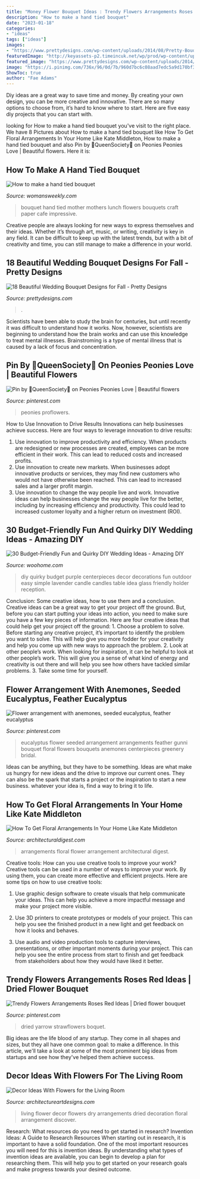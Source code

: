 ```yaml
---
title: "Money Flower Bouquet Ideas : Trendy Flowers Arrangements Roses Red Ideas"
description: "How to make a hand tied bouquet"
date: "2023-01-18"
categories:
- "ideas"
tags: ["ideas"]
images:
- "https://www.prettydesigns.com/wp-content/uploads/2014/08/Pretty-Bouquet.jpg"
featuredImage: "http://keyassets-p2.timeincuk.net/wp/prod/wp-content/uploads/sites/35/2013/02/handtiedbouqet1.jpg"
featured_image: "https://www.prettydesigns.com/wp-content/uploads/2014/08/Pretty-Bouquet.jpg"
image: "https://i.pinimg.com/736x/96/0d/7b/960d7bc6c08aad7edc5a9d170bf37a67.jpg"
ShowToc: true
author: "Fae Adams"
---
```



Diy ideas are a great way to save time and money. By creating your own design, you can be more creative and innovative. There are so many options to choose from, it’s hard to know where to start. Here are five easy diy projects that you can start with.

	

		
looking for How to make a hand tied bouquet you've visit to the right place. We have 8 Pictures about How to make a hand tied bouquet like How To Get Floral Arrangements In Your Home Like Kate Middleton, How to make a hand tied bouquet and also Pin by 👑QueenSociety👑 on Peonies Peonies Love | Beautiful flowers. Here it is:
		
    
## How To Make A Hand Tied Bouquet

<img loading=lazy src="http://keyassets-p2.timeincuk.net/wp/prod/wp-content/uploads/sites/35/2013/02/handtiedbouqet1.jpg" onerror="this.onerror=null;this.src='https://tse3.mm.bing.net/th?id=OIP.sQxW1DPhX-CsSGT0JqfTkAHaKb&amp;pid=15.1';" alt="How to make a hand tied bouquet">

_Source: womansweekly.com_

>bouquet hand tied mother mothers lunch flowers bouquets craft paper cafe impressive. 

	

Creative people are always looking for new ways to express themselves and their ideas. Whether it’s through art, music, or writing, creativity is key in any field. It can be difficult to keep up with the latest trends, but with a bit of creativity and time, you can still manage to make a difference in your world.

    
## 18 Beautiful Wedding Bouquet Designs For Fall - Pretty Designs

<img loading=lazy src="https://www.prettydesigns.com/wp-content/uploads/2014/08/Pretty-Bouquet.jpg" onerror="this.onerror=null;this.src='https://tse2.mm.bing.net/th?id=OIP.fAJp2aDW9vjRulQdQQylFgHaLG&amp;pid=15.1';" alt="18 Beautiful Wedding Bouquet Designs for Fall - Pretty Designs">

_Source: prettydesigns.com_

>. 

	

Scientists have been able to study the brain for centuries, but until recently it was difficult to understand how it works. Now, however, scientists are beginning to understand how the brain works and can use this knowledge to treat mental illnesses. Brainstroming is a type of mental illness that is caused by a lack of focus and concentration.

    
## Pin By 👑QueenSociety👑 On Peonies Peonies Love | Beautiful Flowers

<img loading=lazy src="https://i.pinimg.com/736x/e4/2c/66/e42c6663d0fc36caf2d0cd2f7cd92982.jpg" onerror="this.onerror=null;this.src='https://tse4.mm.bing.net/th?id=OIP.9dTCVBF2xyGhaRd0645XcwHaLo&amp;pid=15.1';" alt="Pin by 👑QueenSociety👑 on Peonies Peonies Love | Beautiful flowers">

_Source: pinterest.com_

>peonies proflowers. 

	

How to Use Innovation to Drive Results
Innovations can help businesses achieve success. Here are four ways to leverage innovation to drive results:
1. Use innovation to improve productivity and efficiency. When products are redesigned or new processes are created, employees can be more efficient in their work. This can lead to reduced costs and increased profits.
2. Use innovation to create new markets. When businesses adopt innovative products or services, they may find new customers who would not have otherwise been reached. This can lead to increased sales and a larger profit margin.
3. Use innovation to change the way people live and work. Innovative ideas can help businesses change the way people live for the better, including by increasing efficiency and productivity. This could lead to increased customer loyalty and a higher return on investment (ROI).

    
## 30 Budget-Friendly Fun And Quirky DIY Wedding Ideas - Amazing DIY

<img loading=lazy src="http://www.woohome.com/wp-content/uploads/2014/01/diy-wedding-ideas-26.jpg" onerror="this.onerror=null;this.src='https://tse3.mm.bing.net/th?id=OIP.MOcZa_GFVqs3W-8gzIxaZwHaLH&amp;pid=15.1';" alt="30 Budget-Friendly Fun and Quirky DIY Wedding Ideas - Amazing DIY">

_Source: woohome.com_

>diy quirky budget purple centerpieces decor decorations fun outdoor easy simple lavender candle candles table idea glass friendly holder reception. 

	

Conclusion: Some creative ideas, how to use them and a conclusion.
Creative ideas can be a great way to get your project off the ground. But, before you can start putting your ideas into action, you need to make sure you have a few key pieces of information. Here are four creative ideas that could help get your project off the ground: 1. Choose a problem to solve. Before starting any creative project, it’s important to identify the problem you want to solve. This will help give you more fodder for your creativity and help you come up with new ways to approach the problem. 2. Look at other people’s work. When looking for inspiration, it can be helpful to look at other people’s work. This will give you a sense of what kind of energy and creativity is out there and will help you see how others have tackled similar problems. 3. Take some time for yourself.

    
## Flower Arrangement With Anemones, Seeded Eucalyptus, Feather Eucalyptus

<img loading=lazy src="https://i.pinimg.com/736x/96/0d/7b/960d7bc6c08aad7edc5a9d170bf37a67.jpg" onerror="this.onerror=null;this.src='https://tse1.mm.bing.net/th?id=OIP.QF7HdVPHHGZo6cC8-LWJ2wHaKT&amp;pid=15.1';" alt="Flower arrangement with anemones, seeded eucalyptus, feather eucalyptus">

_Source: pinterest.com_

>eucalyptus flower seeded arrangement arrangements feather gunni bouquet floral flowers bouquets anemones centerpieces greenery bridal. 

	

Ideas can be anything, but they have to be something. Ideas are what make us hungry for new ideas and the drive to improve our current ones. They can also be the spark that starts a project or the inspiration to start a new business. whatever your idea is, find a way to bring it to life.

    
## How To Get Floral Arrangements In Your Home Like Kate Middleton

<img loading=lazy src="https://media.architecturaldigest.com/photos/56d60ca065e378730c184cbe/master/pass/1gorgeous-flower-arrangement-ideas-03.jpg" onerror="this.onerror=null;this.src='https://tse3.mm.bing.net/th?id=OIP.QpAlHk-u-hoGtnhXFFqnzAHaLH&amp;pid=15.1';" alt="How To Get Floral Arrangements In Your Home Like Kate Middleton">

_Source: architecturaldigest.com_

>arrangements floral flower arrangement architectural digest. 

	

Creative tools: How can you use creative tools to improve your work?
Creative tools can be used in a number of ways to improve your work. By using them, you can create more effective and efficient projects. Here are some tips on how to use creative tools:
1. Use graphic design software to create visuals that help communicate your ideas. This can help you achieve a more impactful message and make your project more visible.

2. Use 3D printers to create prototypes or models of your project. This can help you see the finished product in a new light and get feedback on how it looks and behaves.

3. Use audio and video production tools to capture interviews, presentations, or other important moments during your project. This can help you see the entire process from start to finish and get feedback from stakeholders about how they would have liked it better.


    
## Trendy Flowers Arrangements Roses Red Ideas | Dried Flower Bouquet

<img loading=lazy src="https://i.pinimg.com/736x/27/d8/15/27d815b6915430ba7d9b591cf397d34c.jpg" onerror="this.onerror=null;this.src='https://tse4.mm.bing.net/th?id=OIP._j52VSpNGhngg0aAFBg1UgAAAA&amp;pid=15.1';" alt="Trendy Flowers Arrangements Roses Red Ideas | Dried flower bouquet">

_Source: pinterest.com_

>dried yarrow strawflowers boquet. 

	

Big ideas are the life blood of any startup. They come in all shapes and sizes, but they all have one common goal: to make a difference. In this article, we'll take a look at some of the most prominent big ideas from startups and see how they've helped them achieve success.

    
## Decor Ideas With Flowers For The Living Room

<img loading=lazy src="https://www.architectureartdesigns.com/wp-content/uploads/2020/05/1-22-630x840.jpg" onerror="this.onerror=null;this.src='https://tse4.mm.bing.net/th?id=OIP.5vvz7YDxczpYp-2yOvRKCgHaJ4&amp;pid=15.1';" alt="Decor Ideas With Flowers for the Living Room">

_Source: architectureartdesigns.com_

>living flower decor flowers dry arrangements dried decoration floral arrangement discover. 

	

Research: What resources do you need to get started in research?
Invention Ideas: A Guide to Research Resources
When starting out in research, it is important to have a solid foundation. One of the most important resources you will need for this is invention ideas. By understanding what types of invention ideas are available, you can begin to develop a plan for researching them. This will help you to get started on your research goals and make progress towards your desired outcome.

